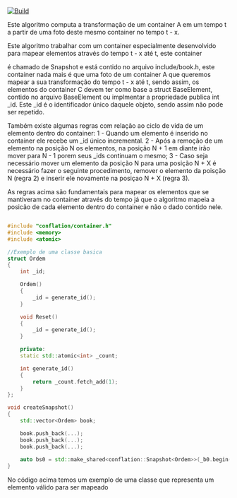 [![Build](https://github.com/blogdarkspot/conflation/actions/workflows/cmake.yml/badge.svg)](https://github.com/blogdarkspot/conflation/actions/workflows/cmake.yml)

Este algoritmo computa a transformação de um container A em um tempo t a partir de uma foto deste mesmo container no tempo t - x. 

Este algoritmo trabalhar com um container especialmente desenvolvido para mapear elementos através do tempo t - x até t, este container

é chamado de Snapshot e está contido no arquivo include/book.h, este container nada mais é que uma foto de um container A que queremos
mapear a sua transformação do tempo t - x até t, sendo assim, os elementos do container C devem ter como base a struct BaseElement,
contido no arquivo BaseElement ou implmentar a propriedade publica int _id. Este _id é o identificador único daquele objeto, sendo 
assim não pode ser repetido. 

Também existe algumas regras com relação ao ciclo de vida de um elemento dentro do container:
1 - Quando um elemento é inserido no container ele recebe um _id único incremental.
2 - Após a remoção de um elemento na posição N os elementos, na posição N + 1 em diante irão mover para N - 1
    porem seus _ids continuam o mesmo;
3 - Caso seja necessário mover um elemento da posição N para uma posição N + X é necessário fazer o seguinte procedimento,
remover o elemento da poisção N (regra 2) e inserir ele novamente na posiçao N + X (regra 3).

As regras acima são fundamentais para mapear os elementos que se mantiveram no container através do tempo já que o algoritmo mapeia a posicão
de cada elemento dentro do container e não o dado contido nele.

```cpp

#include "conflation/container.h"
#include <memory>
#include <atomic>

//Exemplo de uma classe basica 
struct Ordem
{
    int _id;

    Ordem()
    {
        _id = generate_id();
    }

    void Reset()
    {
        _id = generate_id();
    }

    private:
    static std::atomic<int> _count;

    int generate_id()
    {
        return _count.fetch_add(1);
    } 
};

void createSnapshot()
{
    std::vector<Ordem> book;

    book.push_back(...);
    book.push_back(...);
    book.push_back(...);
    
    auto bs0 = std::make_shared<conflation::Snapshot<Ordem>>(_b0.begin(), _b0.end());
}

```

No código acima temos um exemplo de uma classe que representa um elemento válido 
para ser mapeado 
